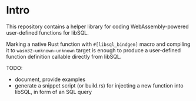 # Intro

This repository contains a helper library for coding
WebAssembly-powered user-defined functions for libSQL.

Marking a native Rust function with `#[libsql_bindgen]` macro
and compiling it to `wasm32-unknown-unknown` target
is enough to produce a user-defined function definition
callable directly from libSQL.

TODO:
 * document, provide examples
 * generate a snippet script (or build.rs) for injecting a new function into libSQL, in form of an SQL query

